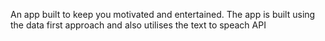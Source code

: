 An app built to keep you motivated and entertained. The app is built using the data first approach and also utilises the text to speach API
